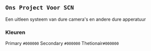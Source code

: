 ## `Ons Project Voor SCN`

Een uitleen systeem van dure camera's en andere dure apperatuur

### Kleuren
Primary   `#000000` 
Secondary `#000000`
Thetionair`#000000`
